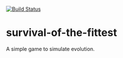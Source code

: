[![Build Status](https://github.com/joholl/survival-of-the-fittest/workflows/Rust/badge.svg)](https://github.com/joholl/survival-of-the-fittest/actions)

# survival-of-the-fittest

A simple game to simulate evolution.
